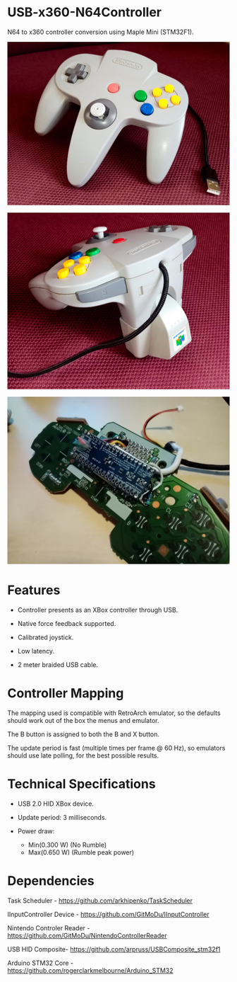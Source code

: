 # USB-x360-N64Controller
N64 to x360 controller conversion using Maple Mini (STM32F1).


![](https://raw.githubusercontent.com/GitMoDu/USB-x360-N64Controller/master/media/front.jpg)


![](https://raw.githubusercontent.com/GitMoDu/USB-x360-N64Controller/master/media/back.jpg)


![](https://raw.githubusercontent.com/GitMoDu/USB-x360-N64Controller/master/media/detail.jpg)


# Features
- Controller presents as an XBox controller through USB.

- Native force feedback supported.

- Calibrated joystick.

- Low latency.

- 2 meter braided USB cable.


# Controller Mapping
The mapping used is compatible with RetroArch emulator, so the defaults should work out of the box the menus and emulator. 

The B button is assigned to both the B and X button.

The update period is fast (multiple times per frame @ 60 Hz), so emulators should use late polling, for the best possible results.


# Technical Specifications
- USB 2.0 HID XBox device.

- Update period: 3 milliseconds.

- Power draw: 
	- Min(0.300 W) (No Rumble)
	- Max(0.650 W) (Rumble peak power)
	
	
# Dependencies
Task Scheduler - https://github.com/arkhipenko/TaskScheduler

IInputController Device - https://github.com/GitMoDu/IInputController

Nintendo Controler Reader - https://github.com/GitMoDu/NintendoControllerReader

USB HID Composite- https://github.com/arpruss/USBComposite_stm32f1

Arduino STM32 Core - https://github.com/rogerclarkmelbourne/Arduino_STM32

